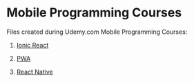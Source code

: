 # Mobile Programming Courses

Files created during Udemy.com Mobile Programming Courses:

1. [Ionic React](https://www.udemy.com/course/ionic-react)

2. [PWA](https://www.udemy.com/course/progressive-web-app-pwa-the-complete-guide)

3. [React Native](https://www.udemy.com/course/react-native-the-practical-guide)
